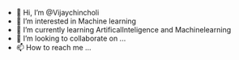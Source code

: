 - 👋 Hi, I’m @Vijaychincholi
- 👀 I’m interested in Machine learning
- 🌱 I’m currently learning ArtificalInteligence and Machinelearning
- 💞️ I’m looking to collaborate on ...
- 📫 How to reach me ...

<!---
Vijaychincholi/Vijaychincholi is a ✨ special ✨ repository because its `README.md` (this file) appears on your GitHub profile.
You can click the Preview link to take a look at your changes.
--->
